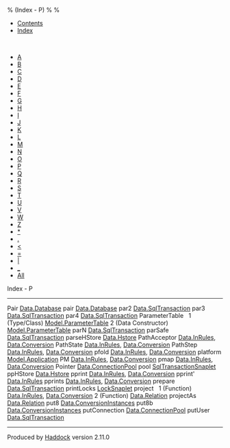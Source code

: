 % (Index - P)
% 
% 

-   [Contents](index.html)
-   [Index](doc-index.html)

 

-   [A](doc-index-A.html)
-   [B](doc-index-B.html)
-   [C](doc-index-C.html)
-   [D](doc-index-D.html)
-   [E](doc-index-E.html)
-   [F](doc-index-F.html)
-   [G](doc-index-G.html)
-   [H](doc-index-H.html)
-   [I](doc-index-I.html)
-   [J](doc-index-J.html)
-   [K](doc-index-K.html)
-   [L](doc-index-L.html)
-   [M](doc-index-M.html)
-   [N](doc-index-N.html)
-   [O](doc-index-O.html)
-   [P](doc-index-P.html)
-   [Q](doc-index-Q.html)
-   [R](doc-index-R.html)
-   [S](doc-index-S.html)
-   [T](doc-index-T.html)
-   [U](doc-index-U.html)
-   [V](doc-index-V.html)
-   [W](doc-index-W.html)
-   [Z](doc-index-Z.html)
-   [\*](doc-index-42.html)
-   [.](doc-index-46.html)
-   [\<](doc-index-60.html)
-   [=](doc-index-61.html)
-   [|](doc-index-124.html)
-   [\_](doc-index-95.html)
-   [All](doc-index-All.html)

Index - P

  ---------------------- ----------------------------------------------------------------------------------------------------------
  Pair                   [Data.Database](Data-Database.html#t:Pair)
  pair                   [Data.Database](Data-Database.html#v:pair)
  par2                   [Data.SqlTransaction](Data-SqlTransaction.html#v:par2)
  par3                   [Data.SqlTransaction](Data-SqlTransaction.html#v:par3)
  par4                   [Data.SqlTransaction](Data-SqlTransaction.html#v:par4)
  ParameterTable          
  1 (Type/Class)         [Model.ParameterTable](Model-ParameterTable.html#t:ParameterTable)
  2 (Data Constructor)   [Model.ParameterTable](Model-ParameterTable.html#v:ParameterTable)
  parN                   [Data.SqlTransaction](Data-SqlTransaction.html#v:parN)
  parSafe                [Data.SqlTransaction](Data-SqlTransaction.html#v:parSafe)
  parseHStore            [Data.Hstore](Data-Hstore.html#v:parseHStore)
  PathAcceptor           [Data.InRules](Data-InRules.html#t:PathAcceptor), [Data.Conversion](Data-Conversion.html#t:PathAcceptor)
  PathState              [Data.InRules](Data-InRules.html#t:PathState), [Data.Conversion](Data-Conversion.html#t:PathState)
  PathStep               [Data.InRules](Data-InRules.html#t:PathStep), [Data.Conversion](Data-Conversion.html#t:PathStep)
  pfold                  [Data.InRules](Data-InRules.html#v:pfold), [Data.Conversion](Data-Conversion.html#v:pfold)
  platform               [Model.Application](Model-Application.html#v:platform)
  PM                     [Data.InRules](Data-InRules.html#v:PM), [Data.Conversion](Data-Conversion.html#v:PM)
  pmap                   [Data.InRules](Data-InRules.html#v:pmap), [Data.Conversion](Data-Conversion.html#v:pmap)
  Pointer                [Data.ConnectionPool](Data-ConnectionPool.html#t:Pointer)
  pool                   [SqlTransactionSnaplet](SqlTransactionSnaplet.html#v:pool)
  ppHStore               [Data.Hstore](Data-Hstore.html#v:ppHStore)
  pprint                 [Data.InRules](Data-InRules.html#v:pprint), [Data.Conversion](Data-Conversion.html#v:pprint)
  pprint'                [Data.InRules](Data-InRules.html#v:pprint-39-)
  pprints                [Data.InRules](Data-InRules.html#v:pprints), [Data.Conversion](Data-Conversion.html#v:pprints)
  prepare                [Data.SqlTransaction](Data-SqlTransaction.html#v:prepare)
  printLocks             [LockSnaplet](LockSnaplet.html#v:printLocks)
  project                 
  1 (Function)           [Data.InRules](Data-InRules.html#v:project), [Data.Conversion](Data-Conversion.html#v:project)
  2 (Function)           [Data.Relation](Data-Relation.html#v:project)
  projectAs              [Data.Relation](Data-Relation.html#v:projectAs)
  put8                   [Data.ConversionInstances](Data-ConversionInstances.html#v:put8)
  put8b                  [Data.ConversionInstances](Data-ConversionInstances.html#v:put8b)
  putConnection          [Data.ConnectionPool](Data-ConnectionPool.html#v:putConnection)
  putUser                [Data.SqlTransaction](Data-SqlTransaction.html#v:putUser)
  ---------------------- ----------------------------------------------------------------------------------------------------------

Produced by [Haddock](http://www.haskell.org/haddock/) version 2.11.0
